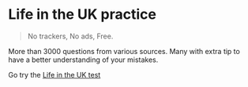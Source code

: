 # Life in the UK practice

> No trackers,
> No ads,
> Free.

More than 3000 questions from various sources. Many with extra tip to have a better understanding of your mistakes.

Go try the [Life in the UK test](https://maxwellito.github.io/litu/)

